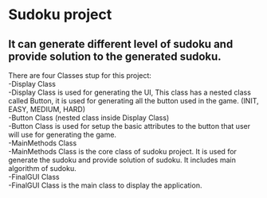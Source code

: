 # Sudoku project  
## It can generate different level of sudoku and provide solution to the generated sudoku.  
  
There are four Classes stup for this project:  
  -Display Class   
   -Display Class is used for generating the UI, This class has a nested class called Button, it is used for generating all the button used in the game. (INIT, EASY, MEDIUM, HARD)   
  -Button Class (nested class inside Display Class)   
   -Button Class is used for setup the basic attributes to the button that user will use for generating the game.   
  -MainMethods Class   
   -MainMethods Class is the core class of sudoku project. It is used for generate the sudoku and provide solution of sudoku. It includes main algorithm of sudoku.   
  -FinalGUI Class  
   -FinalGUI Class is the main class to display the application.  
   
   
